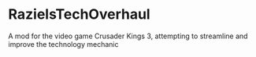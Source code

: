 # RazielsTechOverhaul
 A mod for the video game Crusader Kings 3, attempting to streamline and improve the technology mechanic
